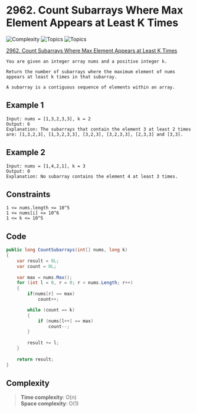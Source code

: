 # 2962. Count Subarrays Where Max Element Appears at Least K Times

![Complexity](https://img.shields.io/badge/medium-yellow)
![Topics](https://img.shields.io/badge/array-blue)
![Topics](https://img.shields.io/badge/sliding_window-blue)

[2962. Count Subarrays Where Max Element Appears at Least K Times](https://leetcode.com/problems/count-subarrays-where-max-element-appears-at-least-k-times/description/?envType=daily-question&envId=2025-04-29)

```
You are given an integer array nums and a positive integer k.

Return the number of subarrays where the maximum element of nums appears at least k times in that subarray.

A subarray is a contiguous sequence of elements within an array.
```

## Example 1

```
Input: nums = [1,3,2,3,3], k = 2
Output: 6
Explanation: The subarrays that contain the element 3 at least 2 times are: [1,3,2,3], [1,3,2,3,3], [3,2,3], [3,2,3,3], [2,3,3] and [3,3].
```

## Example 2

```
Input: nums = [1,4,2,1], k = 3
Output: 0
Explanation: No subarray contains the element 4 at least 3 times.
```

## Constraints

```
1 <= nums.length <= 10^5
1 <= nums[i] <= 10^6
1 <= k <= 10^5
```

## Code

```csharp
public long CountSubarrays(int[] nums, long k)
{
    var result = 0L;
    var count = 0L;
    
    var max = nums.Max();
    for (int l = 0, r = 0; r < nums.Length; r++)
    {
        if(nums[r] == max)
            count++;

        while (count == k)
        {
            if (nums[l++] == max)
                count--;
        }
        
        result += l;
    }
    
    return result;
}
```

## Complexity

> **Time complexity**: O(n)  
> **Space complexity**: O(1)